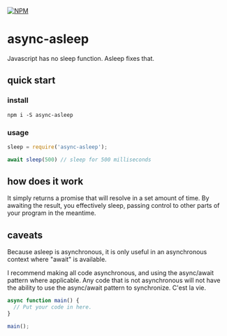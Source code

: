 [![NPM](https://nodei.co/npm/async-asleep.png)](https://npmjs.org/package/async-asleep)

# async-asleep

Javascript has no sleep function. Asleep fixes that.

## quick start

### install

```
npm i -S async-asleep
```

### usage

```javascript
sleep = require('async-asleep');

await sleep(500) // sleep for 500 milliseconds
```

## how does it work

It simply returns a promise that will resolve in a set amount of time. By awaiting the result, you effectively sleep, passing control to other parts of your program in the meantime.

## caveats

Because asleep is asynchronous, it is only useful in an asynchronous context where "await" is available.

I recommend making all code asynchronous, and using the async/await pattern where applicable. Any code that is not asynchronous will not have the ability to use the async/await pattern to synchronize. C'est la vie.

```javascript
async function main() {
  // Put your code in here.
}

main();
```
